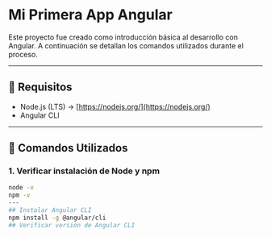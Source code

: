 # Mi Primera App Angular

Este proyecto fue creado como introducción básica al desarrollo con Angular. A continuación se detallan los comandos utilizados durante el proceso.

---

## 🔧 Requisitos

- Node.js (LTS) → [https://nodejs.org/](https://nodejs.org/)
- Angular CLI

---

## 🚀 Comandos Utilizados

### 1. Verificar instalación de Node y npm
```bash
node -v
npm -v
---
## Instalar Angular CLI
npm install -g @angular/cli
## Verificar versión de Angular CLI
